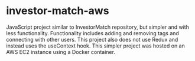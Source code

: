 # investor-match-aws

JavaScript project similar to InvestorMatch repository, but simpler and with less functionality. Functionality includes adding and removing tags and connecting with other users. This project also does not use Redux and instead uses the useContext hook. This simpler project was hosted on an AWS EC2 instance using a Docker container. 
